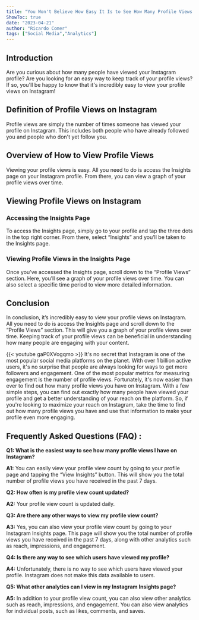 ```yaml
---
title: "You Won't Believe How Easy It Is to See How Many Profile Views You Have on Instagram!"
ShowToc: true 
date: "2023-04-21"
author: "Ricardo Comer" 
tags: ["Social Media","Analytics"]
---
```

## Introduction

Are you curious about how many people have viewed your Instagram profile? Are you looking for an easy way to keep track of your profile views? If so, you'll be happy to know that it's incredibly easy to view your profile views on Instagram!

## Definition of Profile Views on Instagram

Profile views are simply the number of times someone has viewed your profile on Instagram. This includes both people who have already followed you and people who don't yet follow you.

## Overview of How to View Profile Views

Viewing your profile views is easy. All you need to do is access the Insights page on your Instagram profile. From there, you can view a graph of your profile views over time.

## Viewing Profile Views on Instagram

### Accessing the Insights Page

To access the Insights page, simply go to your profile and tap the three dots in the top right corner. From there, select “Insights” and you’ll be taken to the Insights page.

### Viewing Profile Views in the Insights Page

Once you’ve accessed the Insights page, scroll down to the “Profile Views” section. Here, you’ll see a graph of your profile views over time. You can also select a specific time period to view more detailed information.

## Conclusion

In conclusion, it’s incredibly easy to view your profile views on Instagram. All you need to do is access the Insights page and scroll down to the “Profile Views” section. This will give you a graph of your profile views over time. Keeping track of your profile views can be beneficial in understanding how many people are engaging with your content.

{{< youtube gaP0XVogqmo >}} 
It's no secret that Instagram is one of the most popular social media platforms on the planet. With over 1 billion active users, it's no surprise that people are always looking for ways to get more followers and engagement. One of the most popular metrics for measuring engagement is the number of profile views. Fortunately, it's now easier than ever to find out how many profile views you have on Instagram. With a few simple steps, you can find out exactly how many people have viewed your profile and get a better understanding of your reach on the platform. So, if you're looking to maximize your reach on Instagram, take the time to find out how many profile views you have and use that information to make your profile even more engaging.

## Frequently Asked Questions (FAQ) :
**Q1: What is the easiest way to see how many profile views I have on Instagram?**

**A1:** You can easily view your profile view count by going to your profile page and tapping the “View Insights” button. This will show you the total number of profile views you have received in the past 7 days.

**Q2: How often is my profile view count updated?**

**A2:** Your profile view count is updated daily.

**Q3: Are there any other ways to view my profile view count?**

**A3:** Yes, you can also view your profile view count by going to your Instagram Insights page. This page will show you the total number of profile views you have received in the past 7 days, along with other analytics such as reach, impressions, and engagement.

**Q4: Is there any way to see which users have viewed my profile?**

**A4:** Unfortunately, there is no way to see which users have viewed your profile. Instagram does not make this data available to users.

**Q5: What other analytics can I view in my Instagram Insights page?**

**A5:** In addition to your profile view count, you can also view other analytics such as reach, impressions, and engagement. You can also view analytics for individual posts, such as likes, comments, and saves.





